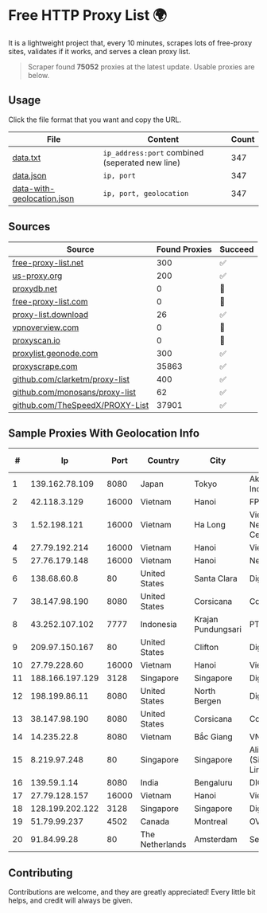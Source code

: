 
# Free HTTP Proxy List 🌍

It is a lightweight project that, every 10 minutes, scrapes lots of free-proxy sites, validates if it works, and serves a clean proxy list.


> Scraper found **75052** proxies at the latest update. Usable proxies are below.

## Usage

Click the file format that you want and copy the URL.


|File|Content|Count|
|----|-------|-----|
|[data.txt](https://raw.githubusercontent.com/themiralay/Proxy-List-World/master/data.txt)|`ip_address:port` combined (seperated new line)|347|
|[data.json](https://raw.githubusercontent.com/themiralay/Proxy-List-World/master/data.json)|`ip, port`|347|
|[data-with-geolocation.json](https://raw.githubusercontent.com/themiralay/Proxy-List-World/master/data-with-geolocation.json)|`ip, port, geolocation`|347|

## Sources

|Source|Found Proxies|Succeed|
|------|-------------|-------|
|[free-proxy-list.net](https://free-proxy-list.net)|300|✅|
|[us-proxy.org](https://www.us-proxy.org)|200|✅|
|[proxydb.net](http://proxydb.net)|0|🚫|
|[free-proxy-list.com](https://free-proxy-list.com/?page=&port=&type%5B%5D=http&type%5B%5D=https&up_time=0&search=Search)|0|🚫|
|[proxy-list.download](https://www.proxy-list.download/HTTP)|26|✅|
|[vpnoverview.com](https://vpnoverview.com/privacy/anonymous-browsing/free-proxy-servers)|0|🚫|
|[proxyscan.io](https://www.proxyscan.io)|0|🚫|
|[proxylist.geonode.com](https://proxylist.geonode.com/api/proxy-list?limit=300&page=1&sort_by=lastChecked&sort_type=desc&protocols=http,https)|300|✅|
|[proxyscrape.com](https://api.proxyscrape.com/v2/?request=displayproxies&protocol=http&timeout=10000&country=all&ssl=all&anonymity=all)|35863|✅|
|[github.com/clarketm/proxy-list](https://raw.githubusercontent.com/clarketm/proxy-list/master/proxy-list-raw.txt)|400|✅|
|[github.com/monosans/proxy-list](https://raw.githubusercontent.com/monosans/proxy-list/main/proxies/http.txt)|62|✅|
|[github.com/TheSpeedX/PROXY-List](https://raw.githubusercontent.com/TheSpeedX/PROXY-List/master/http.txt)|37901|✅|


## Sample Proxies With Geolocation Info

|#|Ip|Port|Country|City|Internet Service Provider|
|-|--|----|-------|----|-------------------------|
|1|139.162.78.109|8080|Japan|Tokyo|Akamai Technologies, Inc.|
|2|42.118.3.129|16000|Vietnam|Hanoi|FPT Telecom Company|
|3|1.52.198.121|16000|Vietnam|Ha Long|Vietnam Internet Network Information Center|
|4|27.79.192.214|16000|Vietnam|Hanoi|Viettel Corporation|
|5|27.76.179.148|16000|Vietnam|Hanoi|Newass2011xDSLHCMC|
|6|138.68.60.8|80|United States|Santa Clara|DigitalOcean, LLC|
|7|38.147.98.190|8080|United States|Corsicana|Corsicana ISD|
|8|43.252.107.102|7777|Indonesia|Krajan Pundungsari|PT Lintas Data Prima|
|9|209.97.150.167|80|United States|Clifton|DigitalOcean, LLC|
|10|27.79.228.60|16000|Vietnam|Hanoi|Viettel Corporation|
|11|188.166.197.129|3128|Singapore|Singapore|DigitalOcean, LLC|
|12|198.199.86.11|8080|United States|North Bergen|DigitalOcean, LLC|
|13|38.147.98.190|8080|United States|Corsicana|Corsicana ISD|
|14|14.235.22.8|8080|Vietnam|Bắc Giang|VNPT|
|15|8.219.97.248|80|Singapore|Singapore|Alibaba Cloud (Singapore) Private Limited|
|16|139.59.1.14|8080|India|Bengaluru|DIGITALOCEAN|
|17|27.79.128.157|16000|Vietnam|Hanoi|Viettel Corporation|
|18|128.199.202.122|3128|Singapore|Singapore|DigitalOcean, LLC|
|19|51.79.99.237|4502|Canada|Montreal|OVH SAS|
|20|91.84.99.28|80|The Netherlands|Amsterdam|Servers Tech Fzco|



## Contributing

Contributions are welcome, and they are greatly appreciated! Every
little bit helps, and credit will always be given.

